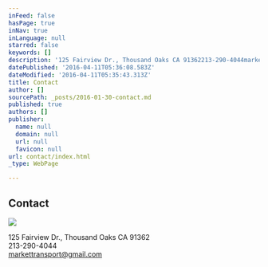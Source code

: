 ```yaml
---
inFeed: false
hasPage: true
inNav: true
inLanguage: null
starred: false
keywords: []
description: '125 Fairview Dr., Thousand Oaks CA 91362213-290-4044markettransport@gmail.com'
datePublished: '2016-04-11T05:36:08.583Z'
dateModified: '2016-04-11T05:35:43.313Z'
title: Contact
author: []
sourcePath: _posts/2016-01-30-contact.md
published: true
authors: []
publisher:
  name: null
  domain: null
  url: null
  favicon: null
url: contact/index.html
_type: WebPage

---
```

## Contact
![](https://s3-us-west-2.amazonaws.com/the-grid-img/p/7f31077984532b9883abb273b26ad02f2084a61e.jpg)

125 Fairview Dr., Thousand Oaks CA 91362  
213-290-4044  
markettransport@gmail.com
